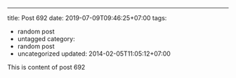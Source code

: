 ---
title: Post 692
date: 2019-07-09T09:46:25+07:00
tags:
  - random post
  - untagged
category:
  - random post
  - uncategorized
updated: 2014-02-05T11:05:12+07:00

This is content of post 692